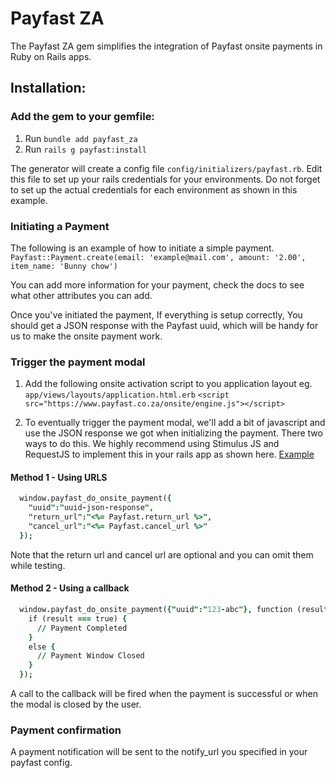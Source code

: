 # Payfast ZA

The Payfast ZA gem simplifies the integration of Payfast onsite payments in Ruby on Rails apps.

## Installation:

### Add the gem to your gemfile:
1. Run `bundle add payfast_za`
2. Run `rails g payfast:install`

The generator will create a config file `config/initializers/payfast.rb`. Edit this file to set up your rails credentials for your environments. Do not forget to set up the actual credentials for each environment as shown in this example.

### Initiating a Payment
The following is an example of how to initiate a simple payment.
`Payfast::Payment.create(email: 'example@mail.com', amount: '2.00', item_name: 'Bunny chow')`

You can add more information for your payment, check the docs to see what other attributes you can add.

Once you've initiated the payment, If everything is setup correctly, You should get a JSON response with the Payfast uuid, which will be handy for us to make the onsite payment work.

### Trigger the payment modal

1. Add the following onsite activation script to you application layout eg. `app/views/layouts/application.html.erb`
`<script src="https://www.payfast.co.za/onsite/engine.js"></script>`

2. To eventually trigger the payment modal, we'll add a bit of javascript and use the JSON response we got when initializing the payment. There two ways to do this. We highly recommend using Stimulus JS and RequestJS to implement this in your rails app as shown here. [Example](https://github.com/muchaya/ticketfast/blob/main/app/javascript/controllers/payfast_controller.js)

#### Method 1 - Using URLS
```j
  window.payfast_do_onsite_payment({
    "uuid":"uuid-json-response",
    "return_url":"<%= Payfast.return_url %>",
    "cancel_url":"<%= Payfast.cancel_url %>"
  });
```

Note that the return url and cancel url are optional and you can omit them while testing.

#### Method 2 - Using a callback
```j
  window.payfast_do_onsite_payment({"uuid":"123-abc"}, function (result) {
    if (result === true) {
      // Payment Completed
    }
    else {
      // Payment Window Closed
    }
  }); 
```
A call to the callback will be fired when the payment is successful or when the modal is closed by the user.

### Payment confirmation
A payment notification will be sent to the notify_url you specified in your payfast config.


